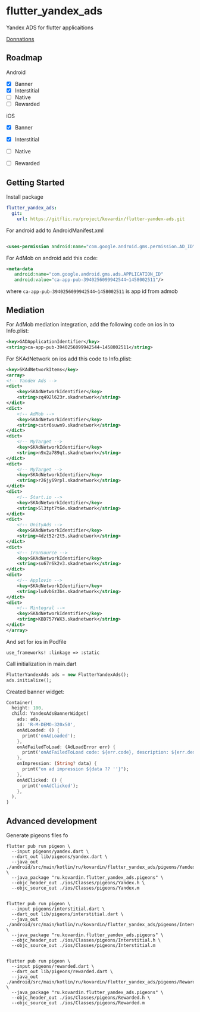 # flutter_yandex_ads

Yandex ADS for flutter applicaitions

[Donnations](https://www.tinkoff.ru/cf/6xz8n4h0LzO)

## Roadmap

Android
- [x] Banner
- [x] Interstitial
- [ ] Native
- [ ] Rewarded

iOS
- [x] Banner
- [x] Interstitial
- [ ] Native
- [ ] Rewarded


## Getting Started

Install package

```yaml
flutter_yandex_ads:
  git:
    url: https://gitflic.ru/project/kovardin/flutter-yandex-ads.git
```

For android add to AndroidManifest.xml

```xml

<uses-permission android:name="com.google.android.gms.permission.AD_ID" tools:node="remove"/>
```

For AdMob on android add this code:

```xml
<meta-data
   android:name="com.google.android.gms.ads.APPLICATION_ID"
   android:value="ca-app-pub-3940256099942544~1458002511"/>
```

where `ca-app-pub-3940256099942544~1458002511` is app id from admob

## Mediation

For AdMob mediation integration, add the following code on ios in to Info.plist:

```xml
<key>GADApplicationIdentifier</key>
<string>ca-app-pub-3940256099942544~1458002511</string>
```

For SKAdNetwork on ios add this code to Info.plist:

```xml
<key>SKAdNetworkItems</key>
<array>
<!-- Yandex Ads -->
<dict>
    <key>SKAdNetworkIdentifier</key>
    <string>zq492l623r.skadnetwork</string>
</dict>
<dict>
    <!-- AdMob -->
    <key>SKAdNetworkIdentifier</key>
    <string>cstr6suwn9.skadnetwork</string>
</dict>
<dict>
    <!-- MyTarget -->
    <key>SKAdNetworkIdentifier</key>
    <string>n9x2a789qt.skadnetwork</string>
</dict>
<dict>
    <!-- MyTarget -->
    <key>SKAdNetworkIdentifier</key>
    <string>r26jy69rpl.skadnetwork</string>
</dict>
<dict>
    <!-- Start.io -->
    <key>SKAdNetworkIdentifier</key>
    <string>5l3tpt7t6e.skadnetwork</string>
</dict>
<dict>
    <!-- UnityAds -->
    <key>SKAdNetworkIdentifier</key>
    <string>4dzt52r2t5.skadnetwork</string>
</dict>
<dict>
    <!-- IronSource -->
    <key>SKAdNetworkIdentifier</key>
    <string>su67r6k2v3.skadnetwork</string>
</dict>
<dict>
    <!-- Applovin -->
    <key>SKAdNetworkIdentifier</key>
    <string>ludvb6z3bs.skadnetwork</string>
</dict>
<dict>
    <!-- Mintegral -->
    <key>SKAdNetworkIdentifier</key>
    <string>KBD757YWX3.skadnetwork</string>
</dict>
</array>
```
And set for ios in Podfile

```
use_frameworks! :linkage => :static
```


Call initialization in main.dart

```dart
FlutterYandexAds ads = new FlutterYandexAds();
ads.initialize();
```

Created banner widget:

```dart
Container(
  height: 100,
  child: YandexAdsBannerWidget(
    ads: ads,
    id: 'R-M-DEMO-320x50',
    onAdLoaded: () {
      print('onAdLoaded');
    },
    onAdFailedToLoad: (AdLoadError err) {
      print('onAdFailedToLoad code: ${err.code}, description: ${err.description}');
    },
    onImpression: (String? data) {
      print("on ad impression ${data ?? ''}");
    },
    onAdClicked: () {
      print('onAdClicked');
    },
  ),
)
```

## Advanced development

Generate pigeons files fo

```
flutter pub run pigeon \
  --input pigeons/yandex.dart \
  --dart_out lib/pigeons/yandex.dart \
  --java_out ./android/src/main/kotlin/ru/kovardin/flutter_yandex_ads/pigeons/Yandex.java \
  --java_package "ru.kovardin.flutter_yandex_ads.pigeons" \
  --objc_header_out ./ios/Classes/pigeons/Yandex.h \
  --objc_source_out ./ios/Classes/pigeons/Yandex.m


flutter pub run pigeon \
  --input pigeons/interstitial.dart \
  --dart_out lib/pigeons/interstitial.dart \
  --java_out ./android/src/main/kotlin/ru/kovardin/flutter_yandex_ads/pigeons/Interstitial.java \
  --java_package "ru.kovardin.flutter_yandex_ads.pigeons" \
  --objc_header_out ./ios/Classes/pigeons/Interstitial.h \
  --objc_source_out ./ios/Classes/pigeons/Interstitial.m


flutter pub run pigeon \
  --input pigeons/rewarded.dart \
  --dart_out lib/pigeons/rewarded.dart \
  --java_out ./android/src/main/kotlin/ru/kovardin/flutter_yandex_ads/pigeons/Rewarded.java \
  --java_package "ru.kovardin.flutter_yandex_ads.pigeons" \
  --objc_header_out ./ios/Classes/pigeons/Rewarded.h \
  --objc_source_out ./ios/Classes/pigeons/Rewarded.m
